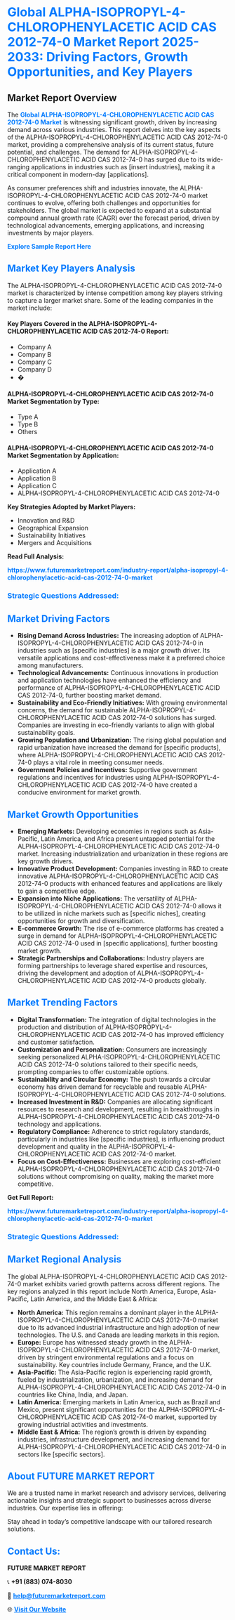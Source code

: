 <h1 style="color: #007BFF;">Global ALPHA-ISOPROPYL-4-CHLOROPHENYLACETIC ACID CAS 2012-74-0 Market Report 2025-2033: Driving Factors, Growth Opportunities, and Key Players</h1>

<section id="overview">
<h2>Market Report Overview</h2>
<p>The <a href="https://www.futuremarketreport.com/industry-report/alpha-isopropyl-4-chlorophenylacetic-acid-cas-2012-74-0-market" style="color: #007BFF; text-decoration: none;"><strong>Global ALPHA-ISOPROPYL-4-CHLOROPHENYLACETIC ACID CAS 2012-74-0 Market</strong></a> is witnessing significant growth, driven by increasing demand across various industries. This report delves into the key aspects of the ALPHA-ISOPROPYL-4-CHLOROPHENYLACETIC ACID CAS 2012-74-0 market, providing a comprehensive analysis of its current status, future potential, and challenges. The demand for ALPHA-ISOPROPYL-4-CHLOROPHENYLACETIC ACID CAS 2012-74-0 has surged due to its wide-ranging applications in industries such as [insert industries], making it a critical component in modern-day [applications].</p>
<p>As consumer preferences shift and industries innovate, the ALPHA-ISOPROPYL-4-CHLOROPHENYLACETIC ACID CAS 2012-74-0 market continues to evolve, offering both challenges and opportunities for stakeholders. The global market is expected to expand at a substantial compound annual growth rate (CAGR) over the forecast period, driven by technological advancements, emerging applications, and increasing investments by major players.</p>
</section>

<section id="overview">
<p><a href="https://www.futuremarketreport.com/request-sample/reportId=120718" style="color: #007BFF; text-decoration: none;"><strong>Explore Sample Report Here</strong></a></p>
</section>

<section id="key-players">
<h2 style="color: #007BFF;">Market Key Players Analysis</h2>
<p>The ALPHA-ISOPROPYL-4-CHLOROPHENYLACETIC ACID CAS 2012-74-0 market is characterized by intense competition among key players striving to capture a larger market share. Some of the leading companies in the market include:</p>
<h4>Key Players Covered in the ALPHA-ISOPROPYL-4-CHLOROPHENYLACETIC ACID CAS 2012-74-0 Report:</h4>
<ul><li>Company A</li><li>Company B</li><li>Company C</li><li>Company D</li><li>�</li></ul>
<h4>ALPHA-ISOPROPYL-4-CHLOROPHENYLACETIC ACID CAS 2012-74-0 Market Segmentation by Type:</h4>
<ul><li>Type A</li><li>Type B</li><li>Others</li></ul>

<h4>ALPHA-ISOPROPYL-4-CHLOROPHENYLACETIC ACID CAS 2012-74-0 Market Segmentation by Application:</h4>
<ul><li>Application A</li><li>Application B</li><li>Application C</li><li>ALPHA-ISOPROPYL-4-CHLOROPHENYLACETIC ACID CAS 2012-74-0</li></ul>
<p><strong>Key Strategies Adopted by Market Players:</strong></p>
<ul>
<li>Innovation and R&D</li>
<li>Geographical Expansion</li>
<li>Sustainability Initiatives</li>
<li>Mergers and Acquisitions</li>
</ul>
</section>

<section>
<p><strong>Read Full Analysis: </strong></p><a href="https://www.futuremarketreport.com/industry-report/alpha-isopropyl-4-chlorophenylacetic-acid-cas-2012-74-0-market" style="color: #007BFF; text-decoration: none;"><strong>https://www.futuremarketreport.com/industry-report/alpha-isopropyl-4-chlorophenylacetic-acid-cas-2012-74-0-market</strong></a>
<h3 style="color: #007BFF;">Strategic Questions Addressed:</h3>
</section>

<section id="driving-factors">
<h2 style="color: #007BFF;">Market Driving Factors</h2>
<ul>
<li><strong>Rising Demand Across Industries:</strong> The increasing adoption of ALPHA-ISOPROPYL-4-CHLOROPHENYLACETIC ACID CAS 2012-74-0 in industries such as [specific industries] is a major growth driver. Its versatile applications and cost-effectiveness make it a preferred choice among manufacturers.</li>
<li><strong>Technological Advancements:</strong> Continuous innovations in production and application technologies have enhanced the efficiency and performance of ALPHA-ISOPROPYL-4-CHLOROPHENYLACETIC ACID CAS 2012-74-0, further boosting market demand.</li>
<li><strong>Sustainability and Eco-Friendly Initiatives:</strong> With growing environmental concerns, the demand for sustainable ALPHA-ISOPROPYL-4-CHLOROPHENYLACETIC ACID CAS 2012-74-0 solutions has surged. Companies are investing in eco-friendly variants to align with global sustainability goals.</li>
<li><strong>Growing Population and Urbanization:</strong> The rising global population and rapid urbanization have increased the demand for [specific products], where ALPHA-ISOPROPYL-4-CHLOROPHENYLACETIC ACID CAS 2012-74-0 plays a vital role in meeting consumer needs.</li>
<li><strong>Government Policies and Incentives:</strong> Supportive government regulations and incentives for industries using ALPHA-ISOPROPYL-4-CHLOROPHENYLACETIC ACID CAS 2012-74-0 have created a conducive environment for market growth.</li>
</ul>
</section>

<section id="growth-opportunities">
<h2 style="color: #007BFF;">Market Growth Opportunities</h2>
<ul>
<li><strong>Emerging Markets:</strong> Developing economies in regions such as Asia-Pacific, Latin America, and Africa present untapped potential for the ALPHA-ISOPROPYL-4-CHLOROPHENYLACETIC ACID CAS 2012-74-0 market. Increasing industrialization and urbanization in these regions are key growth drivers.</li>
<li><strong>Innovative Product Development:</strong> Companies investing in R&D to create innovative ALPHA-ISOPROPYL-4-CHLOROPHENYLACETIC ACID CAS 2012-74-0 products with enhanced features and applications are likely to gain a competitive edge.</li>
<li><strong>Expansion into Niche Applications:</strong> The versatility of ALPHA-ISOPROPYL-4-CHLOROPHENYLACETIC ACID CAS 2012-74-0 allows it to be utilized in niche markets such as [specific niches], creating opportunities for growth and diversification.</li>
<li><strong>E-commerce Growth:</strong> The rise of e-commerce platforms has created a surge in demand for ALPHA-ISOPROPYL-4-CHLOROPHENYLACETIC ACID CAS 2012-74-0 used in [specific applications], further boosting market growth.</li>
<li><strong>Strategic Partnerships and Collaborations:</strong> Industry players are forming partnerships to leverage shared expertise and resources, driving the development and adoption of ALPHA-ISOPROPYL-4-CHLOROPHENYLACETIC ACID CAS 2012-74-0 products globally.</li>
</ul>
</section>

<section id="trending-factors">
<h2 style="color: #007BFF;">Market Trending Factors</h2>
<ul>
<li><strong>Digital Transformation:</strong> The integration of digital technologies in the production and distribution of ALPHA-ISOPROPYL-4-CHLOROPHENYLACETIC ACID CAS 2012-74-0 has improved efficiency and customer satisfaction.</li>
<li><strong>Customization and Personalization:</strong> Consumers are increasingly seeking personalized ALPHA-ISOPROPYL-4-CHLOROPHENYLACETIC ACID CAS 2012-74-0 solutions tailored to their specific needs, prompting companies to offer customizable options.</li>
<li><strong>Sustainability and Circular Economy:</strong> The push towards a circular economy has driven demand for recyclable and reusable ALPHA-ISOPROPYL-4-CHLOROPHENYLACETIC ACID CAS 2012-74-0 solutions.</li>
<li><strong>Increased Investment in R&D:</strong> Companies are allocating significant resources to research and development, resulting in breakthroughs in ALPHA-ISOPROPYL-4-CHLOROPHENYLACETIC ACID CAS 2012-74-0 technology and applications.</li>
<li><strong>Regulatory Compliance:</strong> Adherence to strict regulatory standards, particularly in industries like [specific industries], is influencing product development and quality in the ALPHA-ISOPROPYL-4-CHLOROPHENYLACETIC ACID CAS 2012-74-0 market.</li>
<li><strong>Focus on Cost-Effectiveness:</strong> Businesses are exploring cost-efficient ALPHA-ISOPROPYL-4-CHLOROPHENYLACETIC ACID CAS 2012-74-0 solutions without compromising on quality, making the market more competitive.</li>
</ul>
</section>

<section>
<p><strong>Get Full Report: </strong></p><a href="https://www.futuremarketreport.com/industry-report/alpha-isopropyl-4-chlorophenylacetic-acid-cas-2012-74-0-market" style="color: #007BFF; text-decoration: none;"><strong>https://www.futuremarketreport.com/industry-report/alpha-isopropyl-4-chlorophenylacetic-acid-cas-2012-74-0-market</strong></a>
<h3 style="color: #007BFF;">Strategic Questions Addressed:</h3>
</section>


<section id="regional-analysis">
<h2 style="color: #007BFF;">Market Regional Analysis</h2>
<p>The global ALPHA-ISOPROPYL-4-CHLOROPHENYLACETIC ACID CAS 2012-74-0 market exhibits varied growth patterns across different regions. The key regions analyzed in this report include North America, Europe, Asia-Pacific, Latin America, and the Middle East & Africa:</p>
<ul>
<li><strong>North America:</strong> This region remains a dominant player in the ALPHA-ISOPROPYL-4-CHLOROPHENYLACETIC ACID CAS 2012-74-0 market due to its advanced industrial infrastructure and high adoption of new technologies. The U.S. and Canada are leading markets in this region.</li>
<li><strong>Europe:</strong> Europe has witnessed steady growth in the ALPHA-ISOPROPYL-4-CHLOROPHENYLACETIC ACID CAS 2012-74-0 market, driven by stringent environmental regulations and a focus on sustainability. Key countries include Germany, France, and the U.K.</li>
<li><strong>Asia-Pacific:</strong> The Asia-Pacific region is experiencing rapid growth, fueled by industrialization, urbanization, and increasing demand for ALPHA-ISOPROPYL-4-CHLOROPHENYLACETIC ACID CAS 2012-74-0 in countries like China, India, and Japan.</li>
<li><strong>Latin America:</strong> Emerging markets in Latin America, such as Brazil and Mexico, present significant opportunities for the ALPHA-ISOPROPYL-4-CHLOROPHENYLACETIC ACID CAS 2012-74-0 market, supported by growing industrial activities and investments.</li>
<li><strong>Middle East & Africa:</strong> The region’s growth is driven by expanding industries, infrastructure development, and increasing demand for ALPHA-ISOPROPYL-4-CHLOROPHENYLACETIC ACID CAS 2012-74-0 in sectors like [specific sectors].</li>
</ul>
</section>

<footer>
<h2 style="color: #007BFF;">About FUTURE MARKET REPORT</h2>
<p>We are a trusted name in market research and advisory services, delivering actionable insights and strategic support to businesses across diverse industries. Our expertise lies in offering:</p>

<p>Stay ahead in today’s competitive landscape with our tailored research solutions.</p>

<h2 style="color: #007BFF;">Contact Us:</h2>
<p><strong>FUTURE MARKET REPORT</strong></p>
<p>📞 <strong>+91 (883) 074-8030</strong></p>
<p>📧 <strong><a href="mailto:help@futuremarketreport.com" style="color: #007BFF;">help@futuremarketreport.com</a></strong></p>
<p>🌐 <strong><a href="https://www.futuremarketreport.com/" style="color: #007BFF;">Visit Our Website</a></strong></p>
</footer>